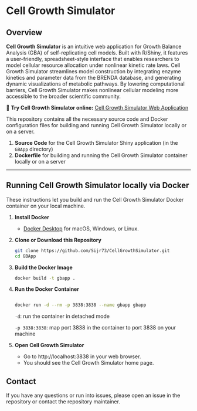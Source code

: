 
# Cell Growth Simulator

## Overview

**Cell Growth Simulator**  is an intuitive web application for Growth Balance Analysis (GBA) of self-replicating cell models. Built with R/Shiny, it features a user-friendly, spreadsheet-style interface that enables researchers to model cellular resource allocation under nonlinear kinetic rate laws. Cell Growth Simulator streamlines model construction by integrating enzyme kinetics and parameter data from the BRENDA database, and generating dynamic visualizations of metabolic pathways. By lowering computational barriers, Cell Growth Simulator makes nonlinear cellular modeling more accessible to the broader scientific community.

🔗 **Try Cell Growth Simulator online:** [Cell Growth Simulator Web Application](https://cellgrowthsim.com/) 

This repository contains all the necessary source code and Docker configuration files for building and running Cell Growth Simulator locally or on a server.

1. **Source Code** for the Cell Growth Simulator Shiny application (in the `GBApp` directory)  
2. **Dockerfile** for building and running the Cell Growth Simulator container locally or on a server

---

##  Running Cell Growth Simulator locally via Docker

These instructions let you build and run the Cell Growth Simulator Docker container on your local machine.

1. **Install Docker**  
   - [Docker Desktop](https://www.docker.com/) for macOS, Windows, or Linux.

2. **Clone or Download this Repository**

   ```bash
   git clone https://github.com/Sijr73/CellGrowthSimulator.git
   cd GBApp

3. **Build the Docker Image**

   
   ```bash
   docker build -t gbapp .
   ```

4. **Run the Docker Container**

   ```bash
   
   docker run -d --rm -p 3838:3838 --name gbapp gbapp
   ```
   `-d`: run the container in detached mode

   `-p 3838:3838`: map port 3838 in the container to port 3838 on your machine

5. **Open Cell Growth Simulator**

   - Go to http://localhost:3838 in your web browser.
   - You should see the Cell Growth Simulator home page.
## Contact
If you have any questions or run into issues, please open an issue in the repository or contact the repository maintainer.
